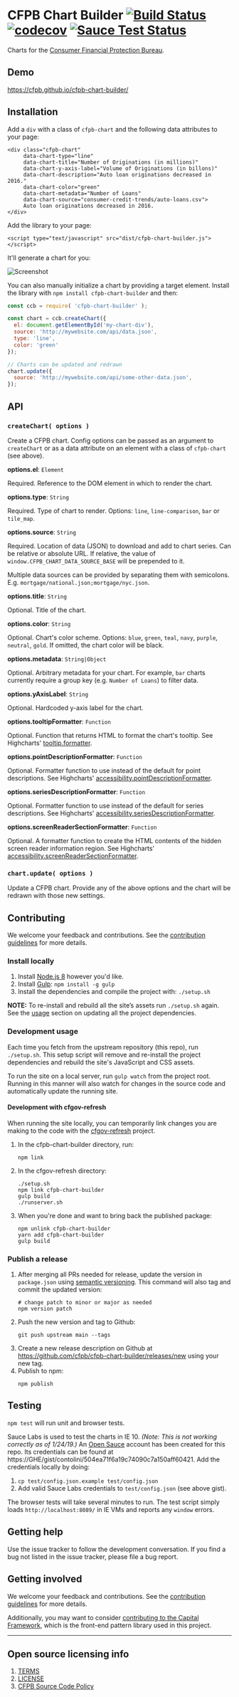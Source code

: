 
# CFPB Chart Builder [![Build Status](https://travis-ci.org/cfpb/cfpb-chart-builder.svg?branch=main)](https://travis-ci.org/cfpb/cfpb-chart-builder) [![codecov](https://codecov.io/gh/cfpb/cfpb-chart-builder/branch/main/graph/badge.svg)](https://codecov.io/gh/cfpb/cfpb-chart-builder) [![Sauce Test Status](https://saucelabs.com/browser-matrix/cct-sauce.svg)](https://saucelabs.com/u/cct-sauce)

Charts for the [Consumer Financial Protection Bureau](https://cfpb.github.io/).

## Demo

https://cfpb.github.io/cfpb-chart-builder/

## Installation

Add a `div` with a class of `cfpb-chart` and the following data attributes to your page:

```
<div class="cfpb-chart"
     data-chart-type="line"
     data-chart-title="Number of Originations (in millions)"
     data-chart-y-axis-label="Volume of Originations (in billons)"
     data-chart-description="Auto loan originations decreased in 2016."
     data-chart-color="green"
     data-chart-metadata="Number of Loans"
     data-chart-source="consumer-credit-trends/auto-loans.csv">
     Auto loan originations decreased in 2016.
</div>
```

Add the library to your page:

```
<script type="text/javascript" src="dist/cfpb-chart-builder.js"></script>
```

It'll generate a chart for you:

![Screenshot](screenshot.png)

You can also manually initialize a chart by providing a target element.
Install the library with `npm install cfpb-chart-builder` and then:

```js
const ccb = require( 'cfpb-chart-builder' );

const chart = ccb.createChart({
  el: document.getElementById('my-chart-div'),
  source: 'http://mywebsite.com/api/data.json',
  type: 'line',
  color: 'green'
});

// Charts can be updated and redrawn
chart.update({
  source: 'http://mywebsite.com/api/some-other-data.json',
});

```

## API

### `createChart( options )`

Create a CFPB chart.
Config options can be passed as an argument to `createChart` or as a data attribute on
an element with a class of `cfpb-chart` (see above).

**options.el**: `Element`

Required. Reference to the DOM element in which to render the chart.

**options.type**: `String`

Required. Type of chart to render. Options: `line`, `line-comparison`, `bar` or `tile_map`.

**options.source**: `String`

Required. Location of data (JSON) to download and add to chart series.
Can be relative or absolute URL.
If relative, the value of `window.CFPB_CHART_DATA_SOURCE_BASE` will be prepended to it.

Multiple data sources can be provided by separating them with semicolons.
E.g. `mortgage/national.json;mortgage/nyc.json`.

**options.title**: `String`

Optional. Title of the chart.

**options.color**: `String`

Optional. Chart's color scheme.
Options: `blue`, `green`, `teal`, `navy`, `purple`, `neutral`, `gold`.
If omitted, the chart color will be black.

**options.metadata**: `String|Object`

Optional. Arbitrary metadata for your chart.
For example, `bar` charts currently require a group key (e.g. `Number of Loans`) to filter data.

**options.yAxisLabel**: `String`

Optional. Hardcoded y-axis label for the chart.

**options.tooltipFormatter**: `Function`

Optional. Function that returns HTML to format the chart's tooltip.
See Highcharts' [tooltip.formatter](http://api.highcharts.com/highmaps/tooltip.formatter).

**options.pointDescriptionFormatter**: `Function`

Optional. Formatter function to use instead of the default for point descriptions.
See Highcharts' [accessibility.pointDescriptionFormatter](http://api.highcharts.com/highmaps/accessibility.pointDescriptionFormatter).

**options.seriesDescriptionFormatter**: `Function`

Optional. Formatter function to use instead of the default for series descriptions.
See Highcharts' [accessibility.seriesDescriptionFormatter](http://api.highcharts.com/highmaps/accessibility.seriesDescriptionFormatter).

**options.screenReaderSectionFormatter**: `Function`

Optional. A formatter function to create the HTML contents of the hidden screen
reader information region. See Highcharts' [accessibility.screenReaderSectionFormatter](http://api.highcharts.com/highmaps/accessibility.screenReaderSectionFormatter).

### `chart.update( options )`

Update a CFPB chart.
Provide any of the above options and the chart will be redrawn with those new settings.

## Contributing

We welcome your feedback and contributions. See the
[contribution guidelines](https://github.com/cfpb/open-source-project-template/blob/main/CONTRIBUTING.md)
for more details.

### Install locally

1. Install [Node.js 8](http://nodejs.org) however you'd like.
2. Install [Gulp](http://gulpjs.com): `npm install -g gulp`
3. Install the dependencies and compile the project with: `./setup.sh`

  __NOTE:__ To re-install and rebuild all the site’s assets run
  `./setup.sh` again. See the [usage](#development-usage) section on updating all the
  project dependencies.

### Development usage

Each time you fetch from the upstream repository (this repo), run `./setup.sh`.
This setup script will remove and re-install the project dependencies and
rebuild the site's JavaScript and CSS assets.

To run the site on a local server,
run `gulp watch` from the project root.
Running in this manner will also watch for changes in the source code
and automatically update the running site.

#### Development with cfgov-refresh

When running the site locally, you can temporarily link changes you are making to the code with the [cfgov-refresh](https://github.com/cfpb/cfgov-refresh/) project.

1. In the cfpb-chart-builder directory, run:
   ```
   npm link
   ```
1. In the cfgov-refresh directory:
   ```
   ./setup.sh
   npm link cfpb-chart-builder
   gulp build
   ./runserver.sh
   ```
1. When you're done and want to bring back the published package:
   ```
   npm unlink cfpb-chart-builder
   yarn add cfpb-chart-builder
   gulp build
   ```

### Publish a release

1. After merging all PRs needed for release, update the version in `package.json` using [semantic versioning](https://semver.org). This command will also tag and commit the updated version:
   ```
   # change patch to minor or major as needed
   npm version patch
   ```
1. Push the new version and tag to Github:
   ```
   git push upstream main --tags
   ```
1. Create a new release description on Github at https://github.com/cfpb/cfpb-chart-builder/releases/new using your new tag.
1. Publish to npm:
   ```
   npm publish
   ```


## Testing

`npm test` will run unit and browser tests.

Sauce Labs is used to test the charts in IE 10.
_(Note: This is not working correctly as of 1/24/19.)_
An [Open Sauce](https://saucelabs.com/open-source) account has been created for this repo.
Its credentials can be found at https://GHE/gist/contolini/504ea71f6a19c74090c7a150aff60421.
Add the credentials locally by doing:

1. `cp test/config.json.example test/config.json`
1. Add valid Sauce Labs credentials to `test/config.json` (see above gist).

The browser tests will take several minutes to run.
The test script simply loads `http://localhost:8089/` in IE VMs and reports any `window` errors.

## Getting help

Use the issue tracker to follow the development conversation.
If you find a bug not listed in the issue tracker, please file a bug report.

## Getting involved

We welcome your feedback and contributions. See the
[contribution guidelines](https://github.com/cfpb/open-source-project-template/blob/main/CONTRIBUTING.md)
for more details.

Additionally, you may want to consider
[contributing to the Capital Framework](https://cfpb.github.io/capital-framework/contributing/),
which is the front-end pattern library used in this project.

----

## Open source licensing info
1. [TERMS](TERMS.md)
2. [LICENSE](LICENSE)
3. [CFPB Source Code Policy](https://github.com/cfpb/source-code-policy/)
